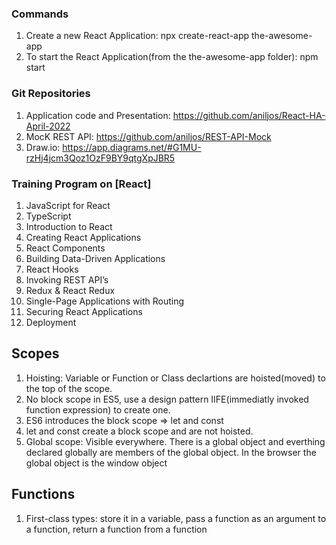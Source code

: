 
### Commands

1. Create a new React Application: npx create-react-app the-awesome-app
2. To start the React Application(from the the-awesome-app folder): npm start


### Git Repositories

1. Application code and Presentation: https://github.com/aniljos/React-HA-April-2022
2. MocK REST API: https://github.com/aniljos/REST-API-Mock
3. Draw.io: https://app.diagrams.net/#G1MU-rzHj4jcm3Qoz1OzF9BY9qtgXpJBR5

### Training Program on [React]


1.   JavaScript for React
2.  TypeScript
3.  Introduction to React
4.  Creating React Applications
5.  React Components  
6.  Building Data-Driven Applications
7.  React Hooks
8.  Invoking REST API’s
9.  Redux & React Redux
10. Single-Page Applications with Routing
11. Securing React Applications
12. Deployment


## Scopes

1. Hoisting: Variable or Function or Class declartions are hoisted(moved) to the top of the scope.
2. No block scope in ES5, use a design pattern IIFE(immediatly invoked function expression) to create one.
3. ES6 introduces the block scope => let and const
4. let and const create a block scope and are not hoisted.
5. Global scope: Visible everywhere. There is a global object and everthing declared globally are members of the global object. In the browser the global object is the window object

## Functions

1. First-class types: store it in a variable, pass a function as an argument to a function, return a function from a function